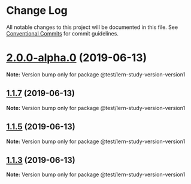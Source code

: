 # Change Log

All notable changes to this project will be documented in this file.
See [Conventional Commits](https://conventionalcommits.org) for commit guidelines.

# [2.0.0-alpha.0](https://github.com/joyerli/lerna-study/compare/v1.1.7...v2.0.0-alpha.0) (2019-06-13)

**Note:** Version bump only for package @test/lern-study-version-version1





## [1.1.7](https://github.com/joyerli/lerna-study/compare/v1.1.6...v1.1.7) (2019-06-13)

**Note:** Version bump only for package @test/lern-study-version-version1





## [1.1.5](https://github.com/joyerli/lerna-study/compare/v1.1.4...v1.1.5) (2019-06-13)

**Note:** Version bump only for package @test/lern-study-version-version1





## [1.1.3](https://github.com/joyerli/lerna-study/compare/v1.1.2...v1.1.3) (2019-06-13)

**Note:** Version bump only for package @test/lern-study-version-version1
